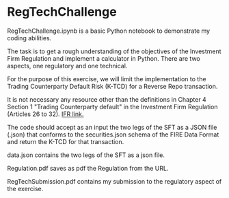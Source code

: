 # RegTechChallenge
RegTechChallenge.ipynb is a basic Python notebook to demonstrate my coding abilities.

The task is to get a rough understanding of the objectives of the Investment Firm Regulation and implement
a calculator in Python. There are two aspects, one regulatory and one technical.

For the purpose of this exercise, we will limit the implementation to the Trading Counterparty Default Risk
(K-TCD) for a Reverse Repo transaction.

It is not necessary any resource other than the definitions in Chapter 4 Section 1 "Trading Counterparty default" in the
Investment Firm Regulation (Articles 26 to 32). <a href="https://eur-lex.europa.eu/legal-content/EN/TXT/PDF/?uri=CELEX:32019R2033">IFR link.</a>

The code should accept as an input the two legs of the SFT as a JSON file (.json) that conforms to the
securities.json schema of the FIRE Data Format and return the K-TCD for that transaction.

data.json contains the two legs of the SFT as a json file.

Regulation.pdf saves as pdf the Regulation from the URL.

RegTechSubmission.pdf contains my submission to the regulatory aspect of the exercise.
